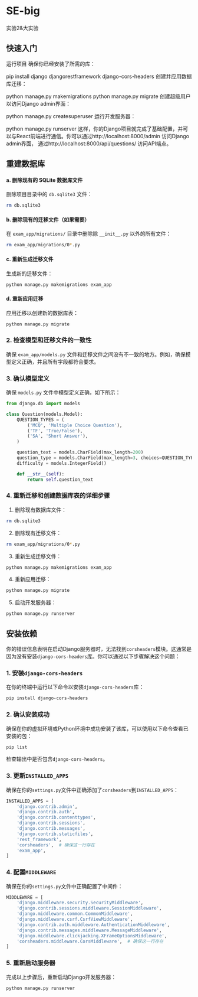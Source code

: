 # SE-big
实验2&amp;大实验

## 快速入门
 运行项目
确保你已经安装了所需的库：

pip install django djangorestframework django-cors-headers
创建并应用数据库迁移：


python manage.py makemigrations
python manage.py migrate
创建超级用户以访问Django admin界面：


python manage.py createsuperuser
运行开发服务器：


python manage.py runserver
这样，你的Django项目就完成了基础配置，并可以与React前端进行通信。你可以通过http://localhost:8000/admin
访问Django admin界面，
通过http://localhost:8000/api/questions/
访问API端点。

## 重建数据库

#### a. 删除现有的 SQLite 数据库文件

删除项目目录中的 `db.sqlite3` 文件：

```bash
rm db.sqlite3
```

#### b. 删除现有的迁移文件（如果需要）

在 `exam_app/migrations/` 目录中删除除 `__init__.py` 以外的所有文件：

```bash
rm exam_app/migrations/0*.py
```

#### c. 重新生成迁移文件

生成新的迁移文件：

```bash
python manage.py makemigrations exam_app
```

#### d. 重新应用迁移

应用迁移以创建新的数据库表：

```bash
python manage.py migrate
```

### 2. 检查模型和迁移文件的一致性

确保 `exam_app/models.py` 文件和迁移文件之间没有不一致的地方。例如，确保模型定义正确，并且所有字段都符合要求。

### 3. 确认模型定义

确保 `models.py` 文件中模型定义正确，如下所示：

```python
from django.db import models

class Question(models.Model):
    QUESTION_TYPES = (
        ('MCQ', 'Multiple Choice Question'),
        ('TF', 'True/False'),
        ('SA', 'Short Answer'),
    )

    question_text = models.CharField(max_length=200)
    question_type = models.CharField(max_length=3, choices=QUESTION_TYPES)
    difficulty = models.IntegerField()

    def __str__(self):
        return self.question_text
```

### 4. 重新迁移和创建数据库表的详细步骤

1. 删除现有数据库文件：

```bash
rm db.sqlite3
```

2. 删除现有迁移文件：

```bash
rm exam_app/migrations/0*.py
```

3. 重新生成迁移文件：

```bash
python manage.py makemigrations exam_app
```

4. 重新应用迁移：

```bash
python manage.py migrate
```

5. 启动开发服务器：

```bash
python manage.py runserver
```

## 安装依赖

你的错误信息表明在启动Django服务器时，无法找到`corsheaders`模块。这通常是因为没有安装`django-cors-headers`库。你可以通过以下步骤解决这个问题：

### 1. 安装`django-cors-headers`

在你的终端中运行以下命令以安装`django-cors-headers`库：

```bash
pip install django-cors-headers
```

### 2. 确认安装成功

确保在你的虚拟环境或Python环境中成功安装了该库，可以使用以下命令查看已安装的包：

```bash
pip list
```

检查输出中是否包含`django-cors-headers`。

### 3. 更新`INSTALLED_APPS`

确保在你的`settings.py`文件中正确添加了`corsheaders`到`INSTALLED_APPS`：

```python
INSTALLED_APPS = [
    'django.contrib.admin',
    'django.contrib.auth',
    'django.contrib.contenttypes',
    'django.contrib.sessions',
    'django.contrib.messages',
    'django.contrib.staticfiles',
    'rest_framework',
    'corsheaders',  # 确保这一行存在
    'exam_app',
]
```

### 4. 配置`MIDDLEWARE`

确保在你的`settings.py`文件中正确配置了中间件：

```python
MIDDLEWARE = [
    'django.middleware.security.SecurityMiddleware',
    'django.contrib.sessions.middleware.SessionMiddleware',
    'django.middleware.common.CommonMiddleware',
    'django.middleware.csrf.CsrfViewMiddleware',
    'django.contrib.auth.middleware.AuthenticationMiddleware',
    'django.contrib.messages.middleware.MessageMiddleware',
    'django.middleware.clickjacking.XFrameOptionsMiddleware',
    'corsheaders.middleware.CorsMiddleware',  # 确保这一行存在
]
```

### 5. 重新启动服务器

完成以上步骤后，重新启动Django开发服务器：

```bash
python manage.py runserver
```
